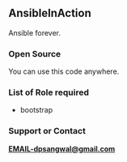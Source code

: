 ## AnsibleInAction
Ansible forever.

### Open Source
You can use this code anywhere.

### List of Role required
* bootstrap


### Support or Contact
**EMAIL-dpsangwal@gmail.com**
